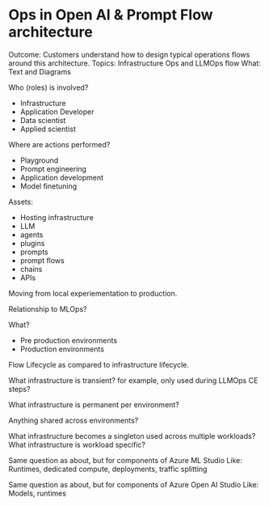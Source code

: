 # Ops in Open AI & Prompt Flow architecture

Outcome: Customers understand how to design typical operations flows around this architecture.
Topics: Infrastructure Ops and LLMOps flow
What: Text and Diagrams

Who (roles) is involved?

- Infrastructure
- Application Developer
- Data scientist
- Applied scientist

Where are actions performed?

- Playground
- Prompt engineering
- Application development
- Model finetuning

Assets:

- Hosting infrastructure
- LLM
- agents
- plugins
- prompts
- prompt flows
- chains
- APIs

Moving from local experiementation to production.

Relationship to MLOps?

What?

- Pre production environments
- Production environments

Flow Lifecycle as compared to infrastructure lifecycle.

What infrastructure is transient?  for example, only used during LLMOps CE steps?

What infrastructure is permanent per environment?

Anything shared across environments?

What infrastructure becomes a singleton used across multiple workloads?
What infrastructure is workload specific?

Same question as about, but for components of Azure ML Studio 
Like: Runtimes, dedicated compute, deployments, traffic splitting

Same question as about, but for components of Azure Open AI Studio
Like: Models, runtimes
